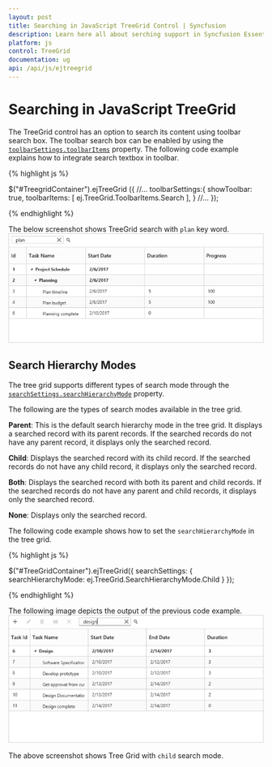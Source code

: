 ```yaml
---
layout: post
title: Searching in JavaScript TreeGrid Control | Syncfusion
description: Learn here all about serching support in Syncfusion Essential JavaScript TreeGrid control, its elements, and more.
platform: js
control: TreeGrid
documentation: ug
api: /api/js/ejtreegrid
---
```


# Searching in JavaScript TreeGrid

The TreeGrid control has an option to search its content using toolbar search box. The toolbar search box can be enabled by using the [`toolbarSettings.toolbarItems`](/api/js/ejtreegrid#members:toolbarsettings-toolbaritems) property. The following code example explains how to integrate search textbox in toolbar.

{% highlight js %}

$("#TreegridContainer").ejTreeGrid ({
    //...
    toolbarSettings:{
        showToolbar: true,
        toolbarItems:  [ ej.TreeGrid.ToolbarItems.Search ],
    }
    //...
});

{% endhighlight %}

The below screenshot shows TreeGrid search with `plan` key word.
![](/js/TreeGrid/Searching_images/Searching_img1.png)

## Search Hierarchy Modes

The tree grid supports different types of search mode through the [`searchSettings.searchHierarchyMode`](/api/js/ejtreegrid#members:searchsettings-searchhierarchymode) property.

The following are the types of search modes available in the tree grid.

**Parent**: This is the default search hierarchy mode in the tree grid. It displays a searched record with its parent records. If the searched records do not have any parent record, it displays only the searched record.

**Child**: Displays the searched record with its child record. If the searched records do not have any child record, it displays only the searched record.

**Both**: Displays the searched record with both its parent and child records. If the searched records do not have any parent and child records, it displays only the searched record.

**None**: Displays only the searched record.

The following code example shows how to set the `searchHierarchyMode` in the tree grid.

{% highlight js %}

  $("#TreeGridContainer").ejTreeGrid({
        searchSettings: {
            searchHierarchyMode: ej.TreeGrid.SearchHierarchyMode.Child
        }
    });

{% endhighlight %}

The following image depicts the output of the previous code example.
![](Searching_images/SearchHierarchyModes_img1.png)

The above screenshot shows Tree Grid with `child` search mode.


